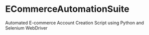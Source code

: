 # ECommerceAutomationSuite
Automated E-commerce Account Creation Script using Python and Selenium WebDriver
